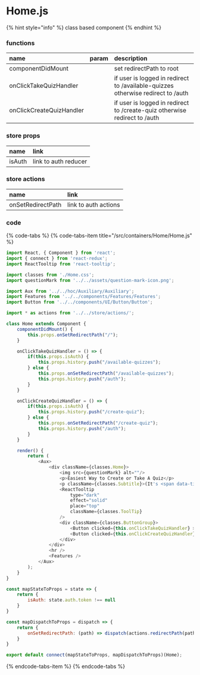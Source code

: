 # Home.js

{% hint style="info" %}
class based component
{% endhint %}



### functions

| name | param | description |
| :--- | :--- | :--- |
| componentDidMount |  | set redirectPath to root |
| onClickTakeQuizHandler |  | if user is logged in redirect to /available-quizzes otherwise redirect to /auth |
| onClickCreateQuizHandler |  | if user is logged in redirect to /create-quiz otherwise redirect to /auth |



### store props

| name | link |
| :--- | :--- |
| isAuth | link to auth reducer |



### store actions

| name | link |
| :--- | :--- |
| onSetRedirectPath | link to auth actions |



### code

{% code-tabs %}
{% code-tabs-item title="/src/containers/Home/Home.js" %}
```javascript
import React, { Component } from 'react';
import { connect } from 'react-redux';
import ReactTooltip from 'react-tooltip';

import classes from './Home.css';
import questionMark from '../../assets/question-mark-icon.png';

import Aux from '../../hoc/Auxiliary/Auxiliary';
import Features from '../../components/Features/Features';
import Button from '../../components/UI/Button/Button';

import * as actions from '../../store/actions/';

class Home extends Component {
    componentDidMount() {
        this.props.onSetRedirectPath("/");
    }

    onClickTakeQuizHandler = () => {
        if(this.props.isAuth) {
            this.props.history.push("/available-quizzes");
        } else {
            this.props.onSetRedirectPath("/available-quizzes");
            this.props.history.push("/auth");
        }
    }

    onClickCreateQuizHandler = () => {
        if(this.props.isAuth) {
            this.props.history.push("/create-quiz");
        } else {
            this.props.onSetRedirectPath("/create-quiz");
            this.props.history.push("/auth");
        }
    }

    render() {
        return (
            <Aux>
                <div className={classes.Home}>
                    <img src={questionMark} alt=""/>
                    <p>Easiest Way to Create or Take A Quiz</p>
                    <p className={classes.Subtitle}>(It's <span data-tip="No Terms and Conditions Applied">FREE</span> to use forever)</p>
                    <ReactTooltip 
                        type="dark"
                        effect="solid"
                        place="top"
                        className={classes.ToolTip}
                    />
                    <div className={classes.ButtonGroup}>
                        <Button clicked={this.onClickTakeQuizHandler} >Take Quiz</Button>
                        <Button clicked={this.onClickCreateQuizHandler} btnType="cta">Create Quiz</Button>
                    </div>
                </div>
                <hr />
                <Features />
            </Aux>
        );
    }
}

const mapStateToProps = state => {
    return {
        isAuth: state.auth.token !== null
    }
}

const mapDispatchToProps = dispatch => {
    return {
        onSetRedirectPath: (path) => dispatch(actions.redirectPath(path))
    }
}

export default connect(mapStateToProps, mapDispatchToProps)(Home);
```
{% endcode-tabs-item %}
{% endcode-tabs %}

